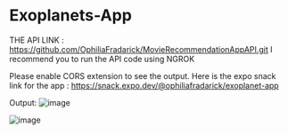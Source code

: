 # Exoplanets-App

THE API LINK : https://github.com/OphiliaFradarick/MovieRecommendationAppAPI.git
I recommend you to run the API code using NGROK

Please enable CORS extension to see the output. Here is the expo snack link for the app : https://snack.expo.dev/@ophiliafradarick/exoplanet-app

Output:
![image](https://github.com/OphiliaFradarick/Exoplanets-App/assets/76613993/f9a2ffd2-4098-4f63-97d5-cbaf6ade005f)

![image](https://github.com/OphiliaFradarick/Exoplanets-App/assets/76613993/b54acb95-edf0-433d-8883-6c19293e7504)
